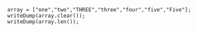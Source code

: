 
```luceescript+trycf
array = ["one","two","THREE","three","four","five","Five"];
writeDump(array.clear());
writeDump(array.len());
```
